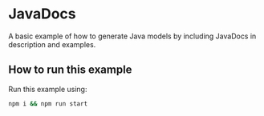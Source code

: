 # JavaDocs

A basic example of how to generate Java models by including JavaDocs in description and examples.

## How to run this example
Run this example using:

```sh
npm i && npm run start
```
